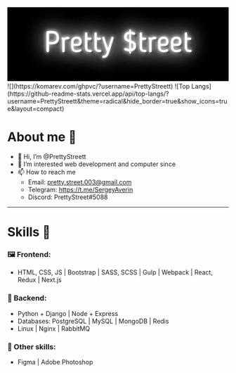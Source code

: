 <img src="https://github.com/PrettyStreett/PrettyStreett/blob/main/PrettyStreet.gif"/>
![](https://komarev.com/ghpvc/?username=PrettyStreett)
![Top Langs](https://github-readme-stats.vercel.app/api/top-langs/?username=PrettyStreett&theme=radical&hide_border=true&show_icons=true&layout=compact)

# About me 📝
- 👋 Hi, I’m @PrettyStreett
- 👀 I’m interested web development and computer since
- 📫 How to reach me 
  * Email: pretty.street.003@gmail.com
  * Telegram: https://t.me/SergeyAverin
  * Discord: PrettyStreet#5088

********* 
# Skills 💪
### 🖼️ Frontend:
* HTML, CSS, JS | Bootstrap | SASS, SCSS | Gulp | Webpack | React, Redux | Next.js
### 🔌 Backend:
  * Python + Django | Node + Express
  * Databases: PostgreSQL | MySQL | MongoDB | Redis
  * Linux | Nginx | RabbitMQ
### 💩 Other skills:
* Figma | Adobe Photoshop
  
<!---
PrettyStreett/PrettyStreett is a ✨ special ✨ repository because its `README.md` (this file) appears on your GitHub profile.
You can click the Preview link to take a look at your changes.
--->
